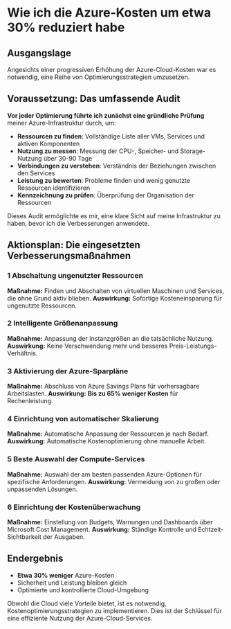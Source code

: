 # Wie ich die Azure-Kosten um etwa 30% reduziert habe

## Ausgangslage
Angesichts einer progressiven Erhöhung der Azure-Cloud-Kosten war es notwendig, eine Reihe von Optimierungsstrategien umzusetzen. 

## Voraussetzung: Das umfassende Audit

**Vor jeder Optimierung führte ich zunächst eine gründliche Prüfung** meiner Azure-Infrastruktur durch, um:
- **Ressourcen zu finden**: Vollständige Liste aller VMs, Services und aktiven Komponenten
- **Nutzung zu messen**: Messung der CPU-, Speicher- und Storage-Nutzung über 30-90 Tage
- **Verbindungen zu verstehen**: Verständnis der Beziehungen zwischen den Services
- **Leistung zu bewerten**: Probleme finden und wenig genutzte Ressourcen identifizieren
- **Kennzeichnung zu prüfen**: Überprüfung der Organisation der Ressourcen

Dieses Audit ermöglichte es mir, eine klare Sicht auf meine Infrastruktur zu haben, bevor ich die Verbesserungen anwendete.

## Aktionsplan: Die eingesetzten Verbesserungsmaßnahmen

### 1️ Abschaltung ungenutzter Ressourcen
**Maßnahme:** Finden und Abschalten von virtuellen Maschinen und Services, die ohne Grund aktiv blieben.
**Auswirkung:** Sofortige Kosteneinsparung für ungenutzte Ressourcen.

### 2️ Intelligente Größenanpassung
**Maßnahme:** Anpassung der Instanzgrößen an die tatsächliche Nutzung.
**Auswirkung:** Keine Verschwendung mehr und besseres Preis-Leistungs-Verhältnis.

### 3️ Aktivierung der Azure-Sparpläne
**Maßnahme:** Abschluss von Azure Savings Plans für vorhersagbare Arbeitslasten.
**Auswirkung:** **Bis zu 65% weniger Kosten** für Rechenleistung.

### 4 Einrichtung von automatischer Skalierung
**Maßnahme:** Automatische Anpassung der Ressourcen je nach Bedarf.
**Auswirkung:** Automatische Kostenoptimierung ohne manuelle Arbeit.

### 5 Beste Auswahl der Compute-Services
**Maßnahme:** Auswahl der am besten passenden Azure-Optionen für spezifische Anforderungen.
**Auswirkung:** Vermeidung von zu großen oder unpassenden Lösungen.

### 6 Einrichtung der Kostenüberwachung
**Maßnahme:** Einstellung von Budgets, Warnungen und Dashboards über Microsoft Cost Management.
**Auswirkung:** Ständige Kontrolle und Echtzeit-Sichtbarkeit der Ausgaben.

## Endergebnis
- **Etwa 30% weniger** Azure-Kosten
- Sicherheit und Leistung bleiben gleich
- Optimierte und kontrollierte Cloud-Umgebung




Obwohl die Cloud viele Vorteile bietet, ist es notwendig, Kostenoptimierungsstrategien zu implementieren. Dies ist der Schlüssel für eine effiziente Nutzung der Azure-Cloud-Services.

